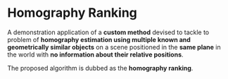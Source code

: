 # Homography Ranking

A demonstration application of a **custom method** devised to tackle to problem of
**homography estimation using multiple known and geometrically similar objects** on a scene positioned in the **same plane** in the world with **no information about their relative positions**.

The proposed algorithm is dubbed as the **homography ranking**.
